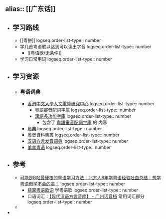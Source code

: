 alias:: [[广东话]]
---

- ## 学习路线
	- [[粤拼]]
	  logseq.order-list-type:: number
	- 学几首粤语歌以达到可以读出字音
	  logseq.order-list-type:: number
		- [[粤语歌/无条件]]
	- 学习日常用词
	  logseq.order-list-type:: number
- ## 学习资源
	- ### 粤语词典
		- [香港中文大學人文電算研究中心](https://humanum.arts.cuhk.edu.hk/web/)
		  logseq.order-list-type:: number
			- [粵語審音配詞字庫](https://humanum.arts.cuhk.edu.hk/Lexis/lexi-can/)
			  logseq.order-list-type:: number
			- [漢語多功能字庫](https://humanum.arts.cuhk.edu.hk/Lexis/lexi-mf/)
			  logseq.order-list-type:: number
				- 包含了 [粵語審音配詞字庫](https://humanum.arts.cuhk.edu.hk/Lexis/lexi-can/) 的 内容
		- [粵典](https://words.hk/)
		  logseq.order-list-type:: number
		- [粵音資料集叢](https://jyut.net/)
		  logseq.order-list-type:: number
		- [汉语方言发音词典](https://zh.voicedic.com/)
		  logseq.order-list-type:: number
		- [羊羊粤语](https://shyyp.net/)
		  logseq.order-list-type:: number
- ## 参考
	- [可能是B站最硬核的粤语学习方法｜北方人8年学粤语经验吐血总结｜想学粤语但学不会的进！](https://www.bilibili.com/video/BV1FB4y1V7Hq/?vd_source=f1fbb083ddef12dcff3388779faac201)
	  logseq.order-list-type:: number
		- [翡翠粤语歌词](https://www.feitsui.com/) 学粤语歌
		  logseq.order-list-type:: number
		- 口语词汇：[【现代汉语方言音库】 - 广州话音档](https://www.bilibili.com/video/BV1nK4y1b7mb?p=2&vd_source=f1fbb083ddef12dcff3388779faac201) 常用词汇部分
		  logseq.order-list-type:: number
	-
-